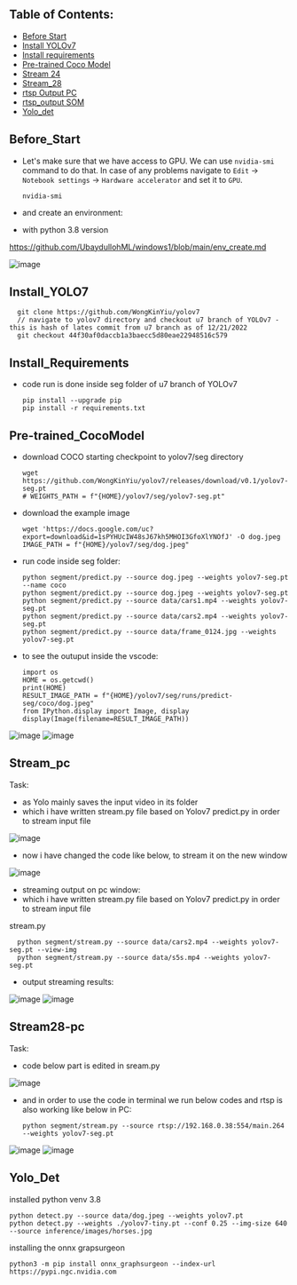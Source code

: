 ## Table of Contents:
* [Before Start](#before_start)
* [Install YOLOv7](#install_yolo7)
* [Install requirements](#install_requirements)
* [Pre-trained Coco Model](#pre-trained_cocoModel)
* [Stream 24](#stream_pc)
* [Stream_28](#stream28_pc)
* [rtsp Output PC](#rtsp_output_pc)
* [rtsp_output SOM](#rtsp_output_som)
* [Yolo_det](#yolo_det)

## Before_Start
- Let's make sure that we have access to GPU. We can use `nvidia-smi` command to do that. In case of any problems navigate to `Edit` -> `Notebook settings` -> `Hardware accelerator` and set it to `GPU`.

      nvidia-smi

- and create an environment:
- with python 3.8 version

https://github.com/UbaydullohML/windows1/blob/main/env_create.md

![image](https://github.com/UbaydullohML/AB300-AI-models/assets/75980506/ddff19f5-f6ab-4812-ae6a-0af53a83f0d3)

## Install_YOLO7

      git clone https://github.com/WongKinYiu/yolov7
      // navigate to yolov7 directory and checkout u7 branch of YOLOv7 - this is hash of lates commit from u7 branch as of 12/21/2022
      git checkout 44f30af0daccb1a3baecc5d80eae22948516c579


## Install_Requirements
- code run is done inside seg folder of u7 branch of YOLOv7

      pip install --upgrade pip
      pip install -r requirements.txt

## Pre-trained_CocoModel

- download COCO starting checkpoint to yolov7/seg directory

      wget https://github.com/WongKinYiu/yolov7/releases/download/v0.1/yolov7-seg.pt
      # WEIGHTS_PATH = f"{HOME}/yolov7/seg/yolov7-seg.pt"

- download the example image

      wget 'https://docs.google.com/uc?export=download&id=1sPYHUcIW48sJ67kh5MHOI3GfoXlYNOfJ' -O dog.jpeg
      IMAGE_PATH = f"{HOME}/yolov7/seg/dog.jpeg"

- run code inside seg folder:

      python segment/predict.py --source dog.jpeg --weights yolov7-seg.pt --name coco
      python segment/predict.py --source dog.jpeg --weights yolov7-seg.pt
      python segment/predict.py --source data/cars1.mp4 --weights yolov7-seg.pt
      python segment/predict.py --source data/cars2.mp4 --weights yolov7-seg.pt
      python segment/predict.py --source data/frame_0124.jpg --weights yolov7-seg.pt

- to see the outuput inside the vscode:

      import os
      HOME = os.getcwd()
      print(HOME)
      RESULT_IMAGE_PATH = f"{HOME}/yolov7/seg/runs/predict-seg/coco/dog.jpeg"
      from IPython.display import Image, display
      display(Image(filename=RESULT_IMAGE_PATH))
      
![image](https://github.com/UbaydullohML/AB300-AI-models/assets/75980506/9e055f7a-1f4b-4d38-8adb-b8fe8a225f14)
![image](https://github.com/UbaydullohML/AB300-AI-models/assets/75980506/1c4614f4-2fd9-49d6-b339-385166af8aec)


## Stream_pc

Task:
- as Yolo mainly saves the input video in its folder
- which i have written stream.py file based on Yolov7 predict.py in order to stream input file

![image](https://github.com/UbaydullohML/AB300-AI-models/assets/75980506/99f9f121-50a4-47c1-b9f1-6fe523b7e49b)

- now i have changed the code like below, to stream it on the new window


     

![image](https://github.com/UbaydullohML/AB300-AI-models/assets/75980506/22319dda-a576-4bbc-8f2a-b052061369ba)


- streaming output on pc window:
- which i have written stream.py file based on Yolov7 predict.py in order to stream input file

stream.py

      python segment/stream.py --source data/cars2.mp4 --weights yolov7-seg.pt --view-img
      python segment/stream.py --source data/s5s.mp4 --weights yolov7-seg.pt

- output streaming results:

![image](https://github.com/UbaydullohML/AB300-AI-models/assets/75980506/48b03313-1629-40eb-8914-1b15297342fa)
![image](https://github.com/UbaydullohML/AB300-AI-models/assets/75980506/0f867f74-20ea-4d8a-811c-afa25a91097b)


## Stream28-pc
Task:
- code below part is edited in sream.py
  
![image](https://github.com/UbaydullohML/AB300-AI-models/assets/75980506/43b7a5e7-b12a-4058-bda9-7b0609d75553)

- and in order to use the code in terminal we run below codes and rtsp is also working like below in PC:

      python segment/stream.py --source rtsp://192.168.0.38:554/main.264 --weights yolov7-seg.pt
      
![image](https://github.com/UbaydullohML/AB300-AI-models/assets/75980506/f2cf16b0-027c-4071-8986-7a0a82b1a155)
![image](https://github.com/UbaydullohML/AB300-AI-models/assets/75980506/e9d8c249-7d29-41ff-ab78-b0422e241fc9)





## Yolo_Det

installed python venv 3.8

    python detect.py --source data/dog.jpeg --weights yolov7.pt
    python detect.py --weights ./yolov7-tiny.pt --conf 0.25 --img-size 640 --source inference/images/horses.jpg

installing the onnx grapsurgeon

    python3 -m pip install onnx_graphsurgeon --index-url https://pypi.ngc.nvidia.com

      
